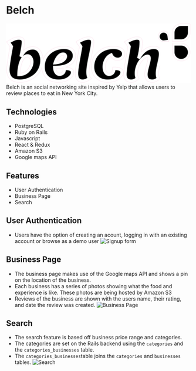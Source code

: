 # Belch     
![logo](app/assets/images/logo.png)
Belch is an social networking site inspired by Yelp that allows users to review places to eat in New York City.
## Technologies
* PostgreSQL
* Ruby on Rails
* Javascript
* React & Redux
* Amazon S3
* Google maps API

## Features
* User Authentication
* Business Page
* Search

## User Authentication
* Users have the option of creating an acount, logging in with an existing account or browse as a demo user
![Signup form](app/assets/images/signup_form_belch.gif)

## Business Page
* The business page makes use of the Google maps API and shows a pin on the location of the business.
* Each business has a series of photos showing what the food and experience is like. These photos are being hosted by Amazon S3
* Reviews of the business are shown with the users name, their rating, and date the review was created.
![Business Page](app/assets/images/belch_business_page.gif)

## Search
* The search feature is based off business price range and categories.
* The categories are set on the Rails backend using the `categories` and the `categories_businesses` table.
* The `categories_businesses`table joins the `categories` and `businesses` tables.
![Search](app/assets/images/belch_search.gif)
